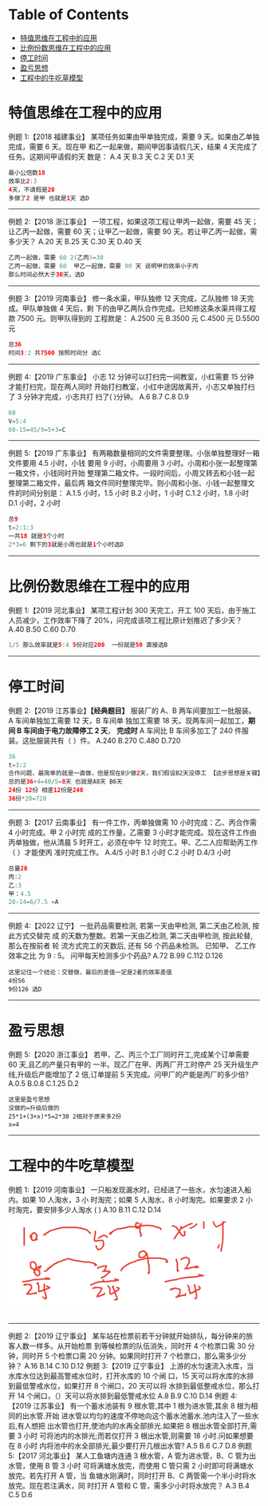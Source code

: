# Table of Contents

* [特值思维在工程中的应用](#特值思维在工程中的应用)
* [比例份数思维在工程中的应用](#比例份数思维在工程中的应用)
* [停工时间](#停工时间)
* [盈亏思想](#盈亏思想)
* [工程中的牛吃草模型](#工程中的牛吃草模型)


# 特值思维在工程中的应用

例题 1:【2018 福建事业】
某项任务如果由甲单独完成，需要 9 天。如果由乙单独完成，需要 6 天。现在甲
和乙一起来做，期间甲因事请假几天，结果 4 天完成了任务。这期间甲请假的天
数是：
A.4 天
B.3 天
C.2 天
D.1 天

```java
最小公倍数18
效率比2:3
4天，不请假是20
多做了2 是甲 也就是1天 选D
```



----



例题 2:【2018 浙江事业】
一项工程，如果这项工程让甲丙一起做，需要 45 天；让乙丙一起做，需要 60
天；让甲乙一起做，需要 90 天。若让甲乙丙一起做，需多少天？
A.20 天
B.25 天
C.30 天
D.40 天

```java
乙丙一起做，需要 60 2(乙丙)=30
乙丙一起做，需要 60  甲乙一起做，需要 90 天 说明甲的效率小于丙
那么时间必然大于30天，选D
```



-----



例题 3:【2019 河南事业】
修一条水渠，甲队独修 12 天完成，乙队独修 18 天完成。甲队单独做 4 天后，剩
下的由甲乙两队合作完成。已知修这条水渠共得工程款 7500 元。则甲队得到的
工程款是：
A.2500 元
B.3500 元
C.4500 元
D.5500 元

```java
总36
时间3:2 共7500 按照时间分 选C

```



------



例题 4:【2019 广东事业】
小志 12 分钟可以打扫完一间教室，小红需要 15 分钟才能打扫完，现在两人同时
开始打扫教室，小红中途因故离开，小志又单独打扫了 3 分钟才完成，小志共打
扫了( )分钟。
A.6
B.7
C.8
D.9

```java
60
V=5:4
60-15=45/9=5+3=C
```



-----



例题 5:【2019 广东事业】
有两箱数量相同的文件需要整理。小张单独整理好一箱文件要用 4.5 小时，小钱
要用 9 小时，小周要用 3 小时。小周和小张一起整理第一箱文件，小钱同时开始
整理第二箱文件。一段时间后，小周又转去和小钱一起整理第二箱文件，最后两
箱文件同时整理完毕。则小周和小张、小钱一起整理文件的时间分别是：
A.1.5 小时，1.5 小时
B.2 小时，1 小时
C.1.2 小时，1.8 小时
D.1 小时，2 小时

```java
总9
t=2:1:3
一共18 就是3个小时
2*3=6 剩下的3就是小周也就是1个小时选D
```



-----

 # 比例份数思维在工程中的应用

例题 1:【2019 河北事业】
某项工程计划 300 天完工，开工 100 天后，由于施工人员减少，工作效率下降了
20%，问完成该项工程比原计划推迟了多少天？
A.40
B.50
C.60
D.70

```java
1/5 那么效率就是5:4 5份对应200  一份就是50 直接选B
```



----



# 停工时间



例题 2:【2019 江苏事业】**【经典题目】**
服装厂的 A、B 两车间要加工一批服装。A 车间单独加工需要 12 天，B 车间单
独加工需要 18 天。现两车间一起加工，**期间 B 车间由于电力故障停工 2 天**，
**完成时** A 车间比 B 车间多加工了 240 件服装。这批服装共有（ ）件。
A.240
B.270
C.480
D.720

```java
36
t=3:2 
合作问题，最简单的就是一直做，但是现在B少做2天，我们假设B2天没停工 【这步思想是关键】
总的是36+4=40/5=8天 也就是A8天 B6天
24份 12份 相差12份是240
36份*20=720
```



----



例题 3:【2017 云南事业】
有一件工作，丙单独做需 10 小时完成：乙、丙合作需 4 小时完成。甲 2 小时完
成的工作量，乙需要 3 小时才能完成。现在这件工作由丙单独做，他从清晨 5
时开工，必须在中午 12 时完工。甲、乙二人应帮助丙工作（ ）才能使丙
准时完成工作。
A.4/5 小时
B.1 小时
C.2 小时
D.4/3 小时

```java
总量20
丙:2
乙:3
甲：4.5
20-14=6/7.5 =A
```



----



例题 4:【2022 辽宁】
一批药品需要检测, 若第一天由甲检测, 第二天由乙检测, 按此方式交替完 成
的天数为整数。若第一天由乙检测, 第二天由甲检测, 按此轮替, 那么在按前者
轮 流方式完工的天数后, 还有 56 个药品未检测。 已知甲、 乙工作效率之比
为 9 ∶ 5。 问甲每天检测多少个药品?
A.72
B.99
C.112
D.126

```
这里记住一个结论：交替做，最后的差值一定是2者的效率差值
4份56
9份126 选D
```



-----



# 盈亏思想

例题 5:【2020 浙江事业】
若甲、乙、丙三个工厂同时开工,完成某个订单需要 60 天,且乙的产量只有甲的
一半。现乙厂在甲、丙两厂开工时停产 25 天升级生产线,升级后产能增加了 2
倍,订单提前 5 天完成。问甲厂的产能是丙厂的多少倍?
A.0.5
B.0.8
C.1.25
D.2

```
这里是盈亏思想
没做的=升级后做的
25*1+(3+x)*5=2*30 2相对于原来多2份
x=4
```



---



# 工程中的牛吃草模型

例题 1:【2019 河南事业】
一只船发现漏水时，已经进了一些水，水匀速进入船内。如果 10 人淘水，3 小
时淘完；如果 5 人淘水，8 小时淘完。如果要求 2 小时淘完，要安排多少人淘水
( )
A.10
B.11
C.12
D.14

![image-20240411233319041](.images/image-20240411233319041.png)

-----



例题 2:【2019 辽宁事业】
某车站在检票前若干分钟就开始排队，每分钟来的旅客人数一样多。从开始检票
到等候检票的队伍消失，同时开 4 个检票口需 30 分钟，同时开 5 个检票口需 20
分钟。如果同时打开 7 个检票口，那么需多少分钟？
A.16
B.14
C.10
D.12
例题 3:【2019 辽宁事业】
上游的水匀速流入水库，当水库水位达到最高警戒水位时，打开水库的 10 个闸
口，15 天可以将水库的水排到最低警戒水位，如果打开 8 个闸口，20 天可以将
水排到最低整戒水位，那么打开 14 个闸口，（）天可以将水排到最低警戒水位
A.8
B.9
C.10
D.14
例题 4:【2019 江苏事业】
有一个蓄水池装有 9 根水管,其中 1 根为进水管,其余 8 根为相同的出水管.开始
进水管以均匀的速度不停地向这个蓄水池蓄水.池内注入了一些水后,有人想把
出水管也打开,使池内的水再全部排光.如果把 8 根出水管全部打开,需要 3 小时
可将池内的水排光;而若仅打开 3 根出水管,则需要 18 小时.问如果想要在 8 小时
内将池中的水全部排光,最少要打开几根出水管?
A.5
B.6
C.7
D.8
例题 5:【2017 河北事业】
某人工鱼塘内连通 3 根水管，A 管为进水管，B、C 管为出水管，使用 B 管 3 小时
可将满塘水放完，而使用 C 管只需 2 小时即可将满塘水放完。若先打开 A 管，当
鱼塘水刚满时，同时打开 B、C 两管需一个半小时将水放完。现在若注满水，同
时打开 A 管和 C 管，需多少小时将水放完？
A.3
B.4
C.5
D.6
